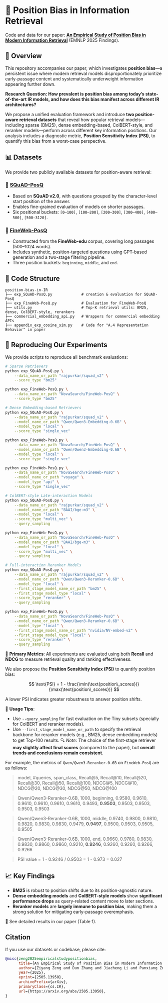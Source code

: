 # 📍 Position Bias in Information Retrieval

Code and data for our paper:
**[An Empirical Study of Position Bias in Modern Information Retrieval](https://arxiv.org/abs/2505.13950)** (EMNLP 2025 Findings).


## 📘 Overview

This repository accompanies our paper, which investigates **position bias**—a persistent issue where modern retrieval models disproportionately prioritize early-passage content and systematically underweight information appearing further down.

**Research Question: How prevalent is position bias among today’s state-of-the-art IR models, and how does this bias manifest across different IR architectures?**

We propose a unified evaluation framework and introduce **two position-aware retrieval datasets** that reveal how popular retrieval models—including sparse (BM25), dense embedding-based, ColBERT-style, and reranker models—perform across different key information positions. Our analysis includes a diagnostic metric, **Position Sensitivity Index (PSI)**, to quantify this bias from a worst-case perspective.


## 📊 Datasets

We provide two publicly available datasets for position-aware retrieval:

### 🔹 [SQuAD-PosQ](https://huggingface.co/datasets/rajpurkar/squad_v2)

* Based on **SQuAD v2.0**, with questions grouped by the character-level start position of the answer.
* Enables fine-grained evaluation of models on shorter passages.
* Six positional buckets: `[0–100]`, `[100–200]`, `[200–300]`, `[300–400]`, `[400–500]`, `[500–3120]`.

### 🔹 [FineWeb-PosQ](https://huggingface.co/datasets/NovaSearch/FineWeb-PosQ)

* Constructed from the **FineWeb-edu** corpus, covering long passages (500–1024 words).
* Includes synthetic, position-targeted questions using GPT-based generation and a two-stage filtering pipeline.
* Three position buckets: `beginning`, `middle`, and `end`.

## 🧱 Code Structure

```text
position-bias-in-IR
├── exp_SQuAD-PosQ.py             # creation & evaluation for SQuAD-PosQ
├── exp_FineWeb-PosQ.py           # Evaluation for FineWeb-PosQ
├── utils.py                      # Top-K retrieval utils: BM25, dense, ColBERT-style, rerankers
├── commercial_embedding_api.py   # Wrappers for commercial embedding APIs
├── appendix_exp_cosine_sim.py    # Code for "A.4 Representation Behavior" in paper
```

## 🧪 Reproducing Our Experiments

We provide scripts to reproduce all benchmark evaluations:

```bash
# Sparse Retrievers
python exp_SQuAD-PosQ.py \
    --data_name_or_path "rajpurkar/squad_v2" \
    --score_type "bm25"

python exp_FineWeb-PosQ.py \
    --data_name_or_path "NovaSearch/FineWeb-PosQ" \
    --score_type "bm25"

# Dense Embedding-based Retrievers
python exp_SQuAD-PosQ.py \
    --data_name_or_path "rajpurkar/squad_v2" \
    --model_name_or_path "Qwen/Qwen3-Embedding-0.6B" \
    --model_type "local" \
    --score_type "single_vec"

python exp_FineWeb-PosQ.py \
    --data_name_or_path "NovaSearch/FineWeb-PosQ" \
    --model_name_or_path "Qwen/Qwen3-Embedding-0.6B" \
    --model_type "local" \
    --score_type "single_vec"

python exp_FineWeb-PosQ.py \
    --data_name_or_path "NovaSearch/FineWeb-PosQ" \
    --model_name_or_path "voyage" \
    --model_type "api" \
    --score_type "single_vec"

# ColBERT-style Late-interaction Models
python exp_SQuAD-PosQ.py \
    --data_name_or_path "rajpurkar/squad_v2" \
    --model_name_or_path "BAAI/bge-m3" \
    --model_type "local" \
    --score_type "multi_vec" \
    --query_sampling

python exp_FineWeb-PosQ.py \
    --data_name_or_path "NovaSearch/FineWeb-PosQ" \
    --model_name_or_path "BAAI/bge-m3" \
    --model_type "local" \
    --score_type "multi_vec" \
    --query_sampling

# Full-interaction Reranker Models
python exp_SQuAD-PosQ.py \
    --data_name_or_path "rajpurkar/squad_v2" \
    --model_name_or_path "Qwen/Qwen3-Reranker-0.6B" \
    --model_type "local" \
    --first_stage_model_name_or_path "bm25" \
    --first_stage_model_type "local" \
    --score_type "reranker" \
    --query_sampling 

python exp_FineWeb-PosQ.py \
    --data_name_or_path "NovaSearch/FineWeb-PosQ" \
    --model_name_or_path "Qwen/Qwen3-Reranker-0.6B" \
    --model_type "local" \
    --first_stage_model_name_or_path "nvidia/NV-embed-v2" \
    --first_stage_model_type "local" \
    --score_type "reranker" \
    --query_sampling
```

📌 **Primary Metrics**:
All experiments are evaluated using both **Recall** and **NDCG** to measure retrieval quality and ranking effectiveness.

We also propose the **Position Sensitivity Index (PSI)** to quantify position bias:

$$
\text{PSI} = 1 - \frac{\min(\text{position\_scores})}{\max(\text{position\_scores})}
$$

A lower PSI indicates greater robustness to answer position shifts.

📎 **Usage Tips**:

* Use `--query_sampling` for fast evaluation on the Tiny subsets (specially for ColBERT and reranker models).
* Use `--first_stage_model_name_or_path` to specify the retrieval backbone for reranker models (e.g., BM25, dense embedding models) to get Top-100 results.
  🔍 *Note*: The choice of the first-stage retriever **may slightly affect final scores** (compared to the paper), but **overall trends and conclusions remain consistent**.

For example, the metrics of `Qwen/Qwen3-Reranker-0.6B` on `FineWeb-PosQ` are as follows:

> model, #queries, span_class, Recall@5, Recall@10, Recall@20, Recall@30, Recall@50, Recall@100, NDCG@5, NDCG@10, NDCG@20, NDCG@30, NDCG@50, NDCG@100

> Qwen/Qwen3-Reranker-0.6B, 1000, beginning, 0.9580, 0.9610, 0.9610, 0.9610, 0.9610, 0.9610, 0.9493, **0.9503**, 0.9503, 0.9503, 0.9503, 0.9503

> Qwen/Qwen3-Reranker-0.6B, 1000, middle, 0.9740, 0.9800, 0.9810, 0.9820, 0.9830, 0.9830, 0.9479, **0.9497**, 0.9500, 0.9503, 0.9505, 0.9505

> Qwen/Qwen3-Reranker-0.6B, 1000, end, 0.9660, 0.9780, 0.9830, 0.9830, 0.9860, 0.9860, 0.9210, **0.9246**, 0.9260, 0.9260, 0.9266, 0.9266

> PSI value = 1 - 0.9246 / 0.9503 = 1 - 0.973 = 0.027 

## 📈 Key Findings

* **BM25** is robust to position shifts due to its position-agnostic nature.
* **Dense embedding models** and **ColBERT-style models** show **significant performance drops** as query-related content move to later sections.
* **Reranker models** are **largely immune to position bias**, making them a strong solution for mitigating early-passage overemphasis.

📄 See detailed results in our paper (Table 1).


## Citation

If you use our datasets or codebase, please cite:

```bibtex
@misc{zeng2025empiricalstudypositionbias,
      title={An Empirical Study of Position Bias in Modern Information Retrieval}, 
      author={Ziyang Zeng and Dun Zhang and Jiacheng Li and Panxiang Zou and Yudong Zhou and Yuqing Yang},
      year={2025},
      eprint={2505.13950},
      archivePrefix={arXiv},
      primaryClass={cs.IR},
      url={https://arxiv.org/abs/2505.13950}, 
}
```